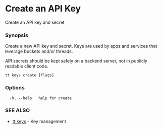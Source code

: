 # Create an API Key

Create an API key and secret

### Synopsis

Create a new API key and secret. Keys are used by apps and services that leverage buckets and/or threads.

API secrets should be kept safely on a backend server, not in publicly readable client code.  


```
tt keys create [flags]
```

### Options

```
  -h, --help   help for create
```

### SEE ALSO

* [tt keys](tt_keys.md)	 - Key management
